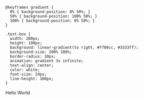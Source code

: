 
    @keyframes gradient {
      0% { background-position: 0% 50%; }
      50% { background-position: 100% 50%; }
      100% { background-position: 0% 50%; }
    }

    .text-box {
      width: 200px;
      height: 100px;
      background: linear-gradient(to right, #ff00cc, #3333ff);
      background-size: 200% 100%;
      border-radius: 10px;
      animation: gradient 3s infinite;
      text-align: center;
      color: white;
      font-size: 24px;
      line-height: 100px;
    }
  <div class="text-box">
    Hello World
  </div>
